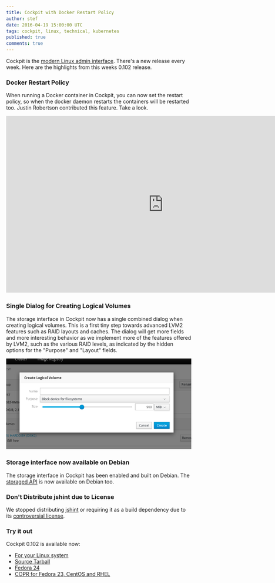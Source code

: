 ```yaml
---
title: Cockpit with Docker Restart Policy
author: stef
date: 2016-04-19 15:00:00 UTC
tags: cockpit, linux, technical, kubernetes
published: true
comments: true
---
```


Cockpit is the [modern Linux admin interface](http://cockpit-project.org/). There's a new release every week. Here are the highlights from this weeks 0.102 release.

### Docker Restart Policy

When running a Docker container in Cockpit, you can now set the restart policy, so when the docker daemon restarts the containers will be restarted too. Justin Robertson contributed this feature. Take a look.

<iframe width="853" height="480" src="https://www.youtube.com/embed/8YYHui-FQco?rel=0" frameborder="0" allowfullscreen></iframe>

### Single Dialog for Creating Logical Volumes

The storage interface in Cockpit now has a single combined dialog when creating logical volumes.
This is a first tiny step towards advanced LVM2 features such as RAID layouts and caches. The dialog will get more fields and more interesting behavior as we implement more of the features offered by LVM2, such as the various RAID levels, as indicated by the hidden options for the "Purpose" and "Layout" fields.

![Single dialog for logical volumes](cockpit-logical-volume-one-dialog.png)

### Storage interface now available on Debian

The storage interface in Cockpit has been enabled and built on Debian. The
[storaged API](https://github.com/storaged-project/storaged/) is now available on Debian too.

### Don't Distribute jshint due to License

We stopped distributing [jshint](http://jshint.com/) or requiring it as a build dependency due
to its [controversial license](https://github.com/jshint/jshint/issues/1234).

### Try it out

Cockpit 0.102 is available now:

 * [For your Linux system](http://cockpit-project.org/running.html)
 * [Source Tarball](https://github.com/cockpit-project/cockpit/releases/tag/0.102)
 * [Fedora 24](https://bodhi.fedoraproject.org/updates/cockpit-0.102-1.fc24)
 * [COPR for Fedora 23, CentOS and RHEL](https://copr.fedoraproject.org/coprs/g/cockpit/cockpit-preview/)
